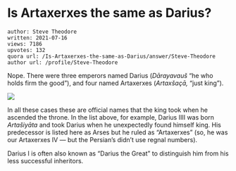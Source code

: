 # Is Artaxerxes the same as Darius?

	author: Steve Theodore
	written: 2021-07-16
	views: 7186
	upvotes: 132
	quora url: /Is-Artaxerxes-the-same-as-Darius/answer/Steve-Theodore
	author url: /profile/Steve-Theodore


Nope. There were three emperors named Darius (_Dārayavauš_ “he who holds firm the good”), and four named Artaxerxes (_Artaxšaçā,_ “just king”).

![](https://qph.fs.quoracdn.net/main-qimg-3a0716df73aca9ef26ab3c13cf0443c1)

In all these cases these are official names that the king took when he ascended the throne. In the list above, for example, Darius IIII was born _Artašiyāta_ and took Darius when he unexpectedly found himself king. His predecessor is listed here as Arses but he ruled as “Artaxerxes” (so, he was our Artaxerxes IV — but the Persian’s didn’t use regnal numbers).

Darius I is often also known as “Darius the Great” to distinguish him from his less successful inheritors.

